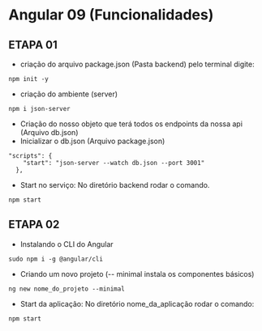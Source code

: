 # Angular 09 (Funcionalidades)

## ETAPA 01
- criação do arquivo package.json (Pasta backend) pelo terminal digite:
```
npm init -y
```
- criação do ambiente (server)
```
npm i json-server
```
- Criação do nosso objeto que terá todos os endpoints da nossa api (Arquivo db.json)
- Inicializar o db.json (Arquivo package.json)
```
"scripts": {
    "start": "json-server --watch db.json --port 3001"
  },
```
- Start no serviço: No diretório backend rodar o comando.
```
npm start
```
## ETAPA 02
- Instalando o CLI do Angular
```
sudo npm i -g @angular/cli
```
- Criando um novo projeto (-- minimal instala os componentes básicos)
```
ng new nome_do_projeto --minimal
```
- Start da aplicação: No diretório nome_da_aplicação rodar o comando:
```
npm start
```